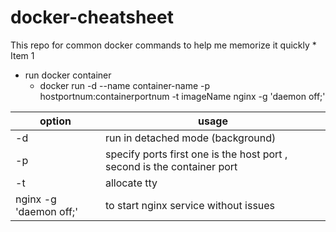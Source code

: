 # docker-cheatsheet
This repo for common docker commands to help me memorize it quickly * Item 1


* run docker container 
  * docker run -d --name container-name -p hostportnum:containerportnum -t imageName nginx -g 'daemon off;'
 
option | usage
----- | -------------
-d | run in detached mode (background)
-p | specify ports first one is the host port , second is the container port
-t | allocate tty
nginx -g 'daemon off;'| to start nginx service without issues 
